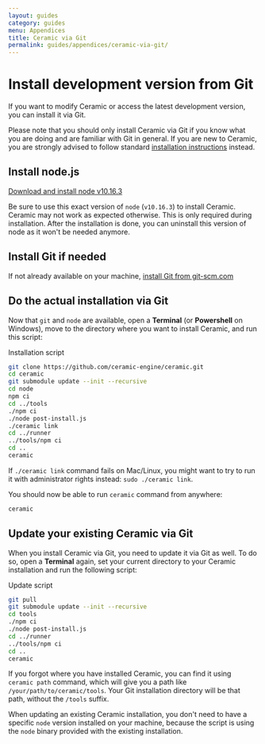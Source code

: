 ```yaml
---
layout: guides
category: guides
menu: Appendices
title: Ceramic via Git
permalink: guides/appendices/ceramic-via-git/
---
```

# Install development version from Git

If you want to modify Ceramic or access the latest development version, you can install it via Git.

<p class="extra-info">Please note that you should only install Ceramic via Git if you know what you are doing and are familiar with Git in general. If you are new to Ceramic, you are strongly advised to follow standard <a href="/guides/getting-started/install-ceramic/">installation instructions</a> instead.<p>

## Install node.js

[Download and install node v10.16.3](https://nodejs.org/dist/v10.16.3/)

<p class="extra-info">Be sure to use this exact version of <code>node</code> (<code>v10.16.3</code>) to install Ceramic. Ceramic may not work as expected otherwise. This is only required during installation. After the installation is done, you can uninstall this version of node as it won't be needed anymore.<p>

## Install Git if needed

If not already available on your machine, [install Git from git-scm.com](https://git-scm.com/downloads)

## Do the actual installation via Git

Now that `git` and `node` are available, open a **Terminal** (or **Powershell** on Windows), move to the directory where you want to install Ceramic, and run this script:

<div class="codename">Installation script</div>

```bash
git clone https://github.com/ceramic-engine/ceramic.git
cd ceramic
git submodule update --init --recursive
cd node
npm ci
cd ../tools
./npm ci
./node post-install.js
./ceramic link
cd ../runner
../tools/npm ci
cd ..
ceramic
```

<p class="extra-info">If <code>./ceramic link</code> command fails on Mac/Linux, you might want to try to run it with administrator rights instead: <code>sudo ./ceramic link</code>.<p>

You should now be able to run `ceramic` command from anywhere:

```bash
ceramic
```

## Update your existing Ceramic via Git

When you install Ceramic via Git, you need to update it via Git as well. To do so, open a **Terminal** again, set your current directory to your Ceramic installation and run the following script:

<div class="codename">Update script</div>

```bash
git pull
git submodule update --init --recursive
cd tools
./npm ci
./node post-install.js
cd ../runner
../tools/npm ci
cd ..
ceramic
```

<p class="extra-info">If you forgot where you have installed Ceramic, you can find it using <code>ceramic&nbsp;path</code> command, which will give you a path like <code>/your/path/to/ceramic/tools</code>. Your Git installation directory will be that path, without the <code>/tools</code> suffix.<p>

<p class="extra-info">When updating an existing Ceramic installation, you don't need to have a specific <code>node</code> version installed on your machine, because the script is using the <code>node</code> binary provided with the existing installation.<p>